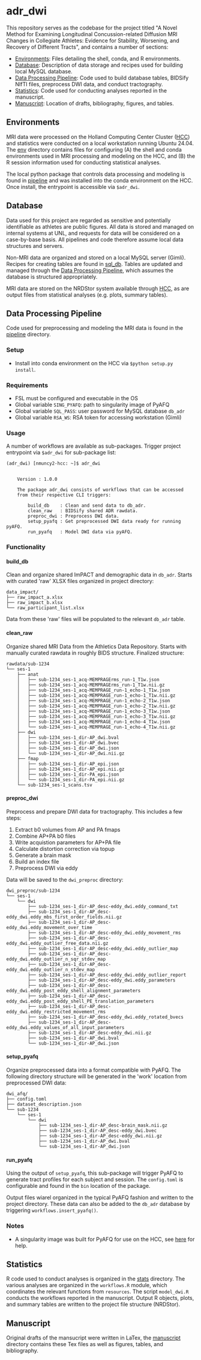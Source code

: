 # adr_dwi

This repository serves as the codebase for the project titled "A Novel Method for Examining Longitudinal Concussion-related Diffusion MRI Changes in Collegiate Athletes: Evidence for Stability, Worsening, and Recovery of Different Tracts", and contains a number of sections:

- [Environments](#environments): Files detailing the shell, conda, and R environments.
- [Database](#database): Description of data storage and recipes used for building local MySQL database.
- [Data Processing Pipeline](#data-processing-pipeline): Code used to build database tables, BIDSify NIfTI files, preprocess DWI data, and conduct tractography.
- [Statistics](#statistics): Code used for conducting analyses reported in the manuscript.
- [Manuscript](#manuscript): Location of drafts, bibliography, figures, and tables.


## Environments

MRI data were processed on the Holland Computing Center Cluster ([HCC](https://hcc.unl.edu/)) and statistics were conducted on a local workstation running Ubuntu 24.04. The [env](https://github.com/nmuncy/adr_dwi/tree/main/env) directory contains files for configuring (A) the shell and conda environments used in MRI processing and modeling on the HCC, and (B) the R session information used for conducting statistical analyses.

The local python package that controls data processing and modeling is found in [pipeline](https://github.com/nmuncy/adr_dwi/tree/main/pipeline) and was installed into the conda environment on the HCC. Once install, the entrypoint is accessible via `$adr_dwi`.


## Database

Data used for this project are regarded as sensitive and potentially identifiable as athletes are public figures. All data is stored and managed on internal systems at UNL, and requests for data will be considered on a case-by-base basis. All pipelines and code therefore assume local data structures and servers.

Non-MRI data are organized and stored on a local MySQL server (Gimli). Recipes for creating tables are found in [sql_db](https://github.com/nmuncy/adr_dwi/tree/main/sql_db). Tables are updated and managed through the [Data Processing Pipeline](#data-processing-pipeline), which assumes the database is structured appropriately.

MRI data are stored on the NRDStor system available through [HCC](https://hcc.unl.edu/), as are output files from statistical analyses (e.g. plots, summary tables).


## Data Processing Pipeline

Code used for preprocessing and modeling the MRI data is found in the [pipeline](https://github.com/nmuncy/adr_dwi/tree/main/pipeline) directory.


### Setup

- Install into conda environment on the HCC via `$python setup.py install`.


### Requirements

- FSL must be configured and executable in the OS
- Global variable `SING_PYAFQ`: path to singularity image of PyAFQ
- Global variable `SQL_PASS`: user password for MySQL database `db_adr`
- Global variable `RSA_WS`: RSA token for accessing workstation (Gimli)


### Usage

A number of workflows are available as sub-packages. Trigger project entrypoint via `$adr_dwi` for sub-package list:

```
(adr_dwi) [nmuncy2-hcc: ~]$ adr_dwi


    Version : 1.0.0

    The package adr_dwi consists of workflows that can be accessed
    from their respective CLI triggers:

        build_db    : Clean and send data to db_adr.
        clean_raw   : BIDSify shared ADR rawdata.
        preproc_dwi : Preprocess DWI data.
        setup_pyafq : Get preprocessed DWI data ready for running pyAFQ.
        run_pyafq   : Model DWI data via pyAFQ.
```


### Functionality

#### build_db
Clean and organize shared ImPACT and demographic data in `db_adr`. Starts with curated 'raw' XLSX files organized in project directory:

```
data_impact/
├── raw_impact_a.xlsx
├── raw_impact_b.xlsx
└── raw_participant_list.xlsx
```

Data from these 'raw' files will be populated to the relevant `db_adr` table.

#### clean_raw
Organize shared MRI Data from the Athletics Data Repository. Starts with manually curated rawdata in roughly BIDS structure. Finalized structure:

```
rawdata/sub-1234
└── ses-1
    ├── anat
    │   ├── sub-1234_ses-1_acq-MEMPRAGErms_run-1_T1w.json
    │   ├── sub-1234_ses-1_acq-MEMPRAGErms_run-1_T1w.nii.gz
    │   ├── sub-1234_ses-1_acq-MEMPRAGE_run-1_echo-1_T1w.json
    │   ├── sub-1234_ses-1_acq-MEMPRAGE_run-1_echo-1_T1w.nii.gz
    │   ├── sub-1234_ses-1_acq-MEMPRAGE_run-1_echo-2_T1w.json
    │   ├── sub-1234_ses-1_acq-MEMPRAGE_run-1_echo-2_T1w.nii.gz
    │   ├── sub-1234_ses-1_acq-MEMPRAGE_run-1_echo-3_T1w.json
    │   ├── sub-1234_ses-1_acq-MEMPRAGE_run-1_echo-3_T1w.nii.gz
    │   ├── sub-1234_ses-1_acq-MEMPRAGE_run-1_echo-4_T1w.json
    │   └── sub-1234_ses-1_acq-MEMPRAGE_run-1_echo-4_T1w.nii.gz
    ├── dwi
    │   ├── sub-1234_ses-1_dir-AP_dwi.bval
    │   ├── sub-1234_ses-1_dir-AP_dwi.bvec
    │   ├── sub-1234_ses-1_dir-AP_dwi.json
    │   └── sub-1234_ses-1_dir-AP_dwi.nii.gz
    ├── fmap
    │   ├── sub-1234_ses-1_dir-AP_epi.json
    │   ├── sub-1234_ses-1_dir-AP_epi.nii.gz
    │   ├── sub-1234_ses-1_dir-PA_epi.json
    │   └── sub-1234_ses-1_dir-PA_epi.nii.gz
    └── sub-1234_ses-1_scans.tsv
```


#### preproc_dwi
Preprocess and prepare DWI data for tractography. This includes a few steps:

1. Extract b0 volumes from AP and PA fmaps
2. Combine AP+PA b0 files
3. Write acquistion parameters for AP+PA file
4. Calculate distortion correction via topup
5. Generate a brain mask
6. Build an index file
7. Preprocess DWI via eddy

Data will be saved to the `dwi_preproc` directory:

```
dwi_preproc/sub-1234
└── ses-1
    └── dwi
        ├── sub-1234_ses-1_dir-AP_desc-eddy_dwi.eddy_command_txt
        ├── sub-1234_ses-1_dir-AP_desc-eddy_dwi.eddy_mbs_first_order_fields.nii.gz
        ├── sub-1234_ses-1_dir-AP_desc-eddy_dwi.eddy_movement_over_time
        ├── sub-1234_ses-1_dir-AP_desc-eddy_dwi.eddy_movement_rms
        ├── sub-1234_ses-1_dir-AP_desc-eddy_dwi.eddy_outlier_free_data.nii.gz
        ├── sub-1234_ses-1_dir-AP_desc-eddy_dwi.eddy_outlier_map
        ├── sub-1234_ses-1_dir-AP_desc-eddy_dwi.eddy_outlier_n_sqr_stdev_map
        ├── sub-1234_ses-1_dir-AP_desc-eddy_dwi.eddy_outlier_n_stdev_map
        ├── sub-1234_ses-1_dir-AP_desc-eddy_dwi.eddy_outlier_report
        ├── sub-1234_ses-1_dir-AP_desc-eddy_dwi.eddy_parameters
        ├── sub-1234_ses-1_dir-AP_desc-eddy_dwi.eddy_post_eddy_shell_alignment_parameters
        ├── sub-1234_ses-1_dir-AP_desc-eddy_dwi.eddy_post_eddy_shell_PE_translation_parameters
        ├── sub-1234_ses-1_dir-AP_desc-eddy_dwi.eddy_restricted_movement_rms
        ├── sub-1234_ses-1_dir-AP_desc-eddy_dwi.eddy_rotated_bvecs
        ├── sub-1234_ses-1_dir-AP_desc-eddy_dwi.eddy_values_of_all_input_parameters
        ├── sub-1234_ses-1_dir-AP_desc-eddy_dwi.nii.gz
        ├── sub-1234_ses-1_dir-AP_dwi.bval
        └── sub-1234_ses-1_dir-AP_dwi.json
```


#### setup_pyafq

Organize preprocessed data into a format compatible with PyAFQ. The following directory structure will be generated in the 'work' location from preprocessed DWI data:

```
dwi_afq/
├── config.toml
├── dataset_description.json
└── sub-1234
    └── ses-1
        └── dwi
            ├── sub-1234_ses-1_dir-AP_desc-brain_mask.nii.gz
            ├── sub-1234_ses-1_dir-AP_desc-eddy_dwi.bvec
            ├── sub-1234_ses-1_dir-AP_desc-eddy_dwi.nii.gz
            ├── sub-1234_ses-1_dir-AP_dwi.bval
            └── sub-1234_ses-1_dir-AP_dwi.json
```

#### run_pyafq

Using the output of `setup_pyafq`, this sub-package will trigger PyAFQ to generate tract profiles for each subject and session. The `config.toml` is configurable and found in the `bin` location of the package.

Output files wiarel organized in the typical PyAFQ fashion and written to the project directory. These data can also be added to the `db_adr` database by triggering `workflows.insert_pyafq()`.


### Notes

- A singularity image was built for PyAFQ for use on the HCC, see [here](https://tractometry.org/pyAFQ/howto/installation_guide.html) for help.


## Statistics

R code used to conduct analyses is organized in the [stats](https://github.com/nmuncy/adr_dwi/tree/main/stats) directory. The various analyses are organized in the `workflows.R` module, which coordinates the relevant functions from `resources`. The script `model_dwi.R` conducts the workflows reported in the manuscript. Output R objects, plots, and summary tables are written to the project file structure (NRDStor).


## Manuscript

Original drafts of the mansucript were written in LaTex, the [manuscript](https://github.com/nmuncy/adr_dwi/tree/main/manuscript) directory contains these Tex files as well as figures, tables, and bibliography.
